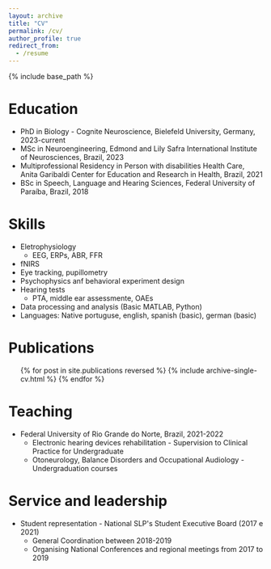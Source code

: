 ```yaml
---
layout: archive
title: "CV"
permalink: /cv/
author_profile: true
redirect_from:
  - /resume
---
```


{% include base_path %}

Education
======
* PhD in Biology - Cognite Neuroscience, Bielefeld University, Germany, 2023-current
* MSc in Neuroengineering, Edmond and Lily Safra International Institute of Neurosciences, Brazil, 2023
* Multiprofessional Residency in Person with disabilities Health Care, Anita Garibaldi Center for Education and Research in Health, Brazil, 2021
* BSc in Speech, Language and Hearing Sciences, Federal University of Paraíba, Brazil, 2018

Skills
======
* Eletrophysiology
  * EEG, ERPs, ABR, FFR
* fNIRS
* Eye tracking, pupillometry
* Psychophysics anf behavioral experiment design
* Hearing tests 
  * PTA, middle ear assessmente, OAEs
* Data processing and analysis (Basic MATLAB, Python)
*  Languages: Native portuguse, english, spanish (basic), german (basic)

Publications
======
  <ul>{% for post in site.publications reversed %}
    {% include archive-single-cv.html %}
  {% endfor %}</ul>
  
  
Teaching
======
* Federal University of Rio Grande do Norte, Brazil, 2021-2022
  * Electronic hearing devices rehabilitation - Supervision to Clinical Practice for Undergraduate
  * Otoneurology, Balance Disorders and Occupational Audiology - Undergraduation courses
  
Service and leadership
======
* Student representation - National SLP's Student Executive Board (2017 e 2021)
  * General Coordination between 2018-2019
  * Organising National Conferences and regional meetings from 2017 to 2019
